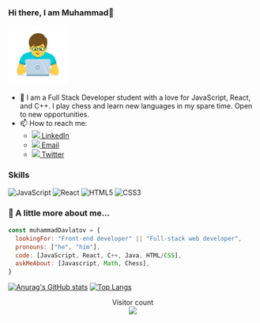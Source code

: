 ### Hi there, I am Muhammad👋

<img src="https://github.com/BahirHakimy/file-storage-for-dostiapi/blob/main/media/download.jfif" width="120"/>

- 🔭 I am a Full Stack Developer student with a love for JavaScript, React, and C++. I play chess and learn new languages in my spare time. Open to new opportunities.
- 📫 How to reach me:
  - [<img src="https://i.stack.imgur.com/gVE0j.png" width='20'/> LinkedIn](https://www.linkedin.com/in/[muhammad-davlatov](https://www.linkedin.com/in/muhammad-davlatov-6a8536254/))
  - [<img src="https://cdn-icons-png.flaticon.com/512/281/281769.png" width='20'/> Email](mailto:bahirhakimy2015@gmail.com)
  - [<img src="https://upload.wikimedia.org/wikipedia/commons/thumb/4/4f/Twitter-logo.svg/2491px-Twitter-logo.svg.png" width='20'/> Twitter](https://twitter.com/[Muhammad_Davlatov](https://twitter.com/MuhammadDavla20/photo))


### Skills
![JavaScript](https://icongr.am/devicon/javascript-original.svg?size=50&color=currentColor)
![React](https://icongr.am/devicon/react-original.svg?size=50&color=currentColor)
![HTML5](https://icongr.am/devicon/html5-original.svg?size=50&color=currentColor)
![CSS3](https://icongr.am/devicon/css3-original.svg?size=50&color=currentColor)


### 🚀 A little more about me...  

```javascript
const muhammadDavlatov = {
  lookingFor: "Front-end developer" || "Full-stack web developer",
  pronouns: ["he", "him"],
  code: [JavaScript, React, C++, Java, HTML/CSS],
  askMeAbout: [Javascript, Math, Chess],
}
```


<div align='left'>
  
[![Anurag's GitHub stats](https://github-readme-stats.vercel.app/api?username=MuhammadDavlatov&show_icons=true&theme=onedark)]()
[![Top Langs](https://github-readme-stats.vercel.app/api/top-langs/?username=BahirHakimy&layout=compact)](https://github.com/anuraghazra/github-readme-stats)
</div>

<p align="center"> 
  Visitor count<br>
  <img src="https://profile-counter.glitch.me/Muhammad0602/count.svg" />
</p>
